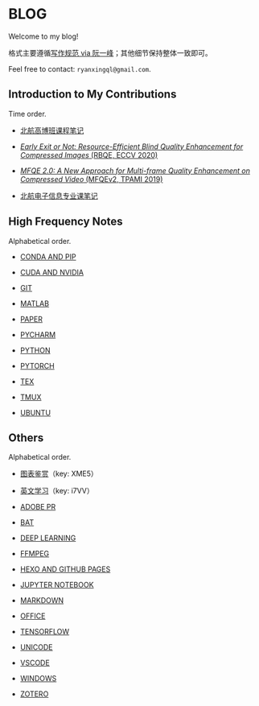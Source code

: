 # BLOG

Welcome to my blog!

格式主要遵循[写作规范 via 阮一峰](https://github.com/ruanyf/document-style-guide)；其他细节保持整体一致即可。

Feel free to contact: `ryanxingql@gmail.com`.

## Introduction to My Contributions

Time order.

- [北航高博班课程笔记](https://github.com/RyanXingQL/Blog/blob/main/posts/buaa_honors_graduate.md)

- [*Early Exit or Not: Resource-Efficient Blind Quality Enhancement for Compressed Images* (RBQE, ECCV 2020)](https://github.com/RyanXingQL/Blog/blob/main/posts/rbqe.md)

- [*MFQE 2.0: A New Approach for Multi-frame Quality Enhancement on Compressed Video* (MFQEv2, TPAMI 2019)](https://github.com/RyanXingQL/Blog/blob/main/posts/mfqev2.md)

- [北航电子信息专业课笔记](https://github.com/RyanXingQL/Blog/blob/main/posts/buaa_ee_undergraduate.md)

## High Frequency Notes

Alphabetical order.

- [CONDA AND PIP](https://github.com/RyanXingQL/Blog/blob/main/posts/conda-and-pip.md)

- [CUDA AND NVIDIA](https://github.com/RyanXingQL/Blog/blob/main/posts/cuda-and-nvidia.md)

- [GIT](https://github.com/RyanXingQL/Blog/blob/main/posts/git.md)

- [MATLAB](https://github.com/RyanXingQL/Blog/blob/main/posts/matlab.md)

- [PAPER](https://github.com/RyanXingQL/Blog/blob/main/posts/paper.md)

- [PYCHARM](https://github.com/RyanXingQL/Blog/blob/main/posts/pycharm.md)

- [PYTHON](https://github.com/RyanXingQL/Blog/blob/main/posts/python.md)

- [PYTORCH](https://github.com/RyanXingQL/Blog/blob/main/posts/pytorch.md)

- [TEX](https://github.com/RyanXingQL/Blog/blob/main/posts/tex.md)

- [TMUX](https://github.com/RyanXingQL/Blog/blob/main/posts/tmux.md)

- [UBUNTU](https://github.com/RyanXingQL/Blog/blob/main/posts/ubuntu.md)

## Others

Alphabetical order.

- [图表鉴赏](https://mq1zrs2eey.feishu.cn/docs/doccnxX9Fhi3VeLDvtC1uXkyC0f?from=from_copylink)（key: XME5）

- [英文学习](https://mq1zrs2eey.feishu.cn/docs/doccnMQaNzEOpBZcf2o9F67M9Df)（key: i7VV）

- [ADOBE PR](https://github.com/RyanXingQL/Blog/blob/main/posts/adobe_premiere_pro.md)

- [BAT](https://github.com/RyanXingQL/Blog/blob/main/posts/bat.md)

- [DEEP LEARNING](https://github.com/RyanXingQL/Blog/blob/main/posts/deep-learning.md)

- [FFMPEG](https://github.com/RyanXingQL/Blog/blob/main/posts/ffmpeg.md)

- [HEXO AND GITHUB PAGES](https://github.com/RyanXingQL/Blog/blob/main/posts/hexo-and-github-pages.md)

- [JUPYTER NOTEBOOK](https://github.com/RyanXingQL/Blog/blob/main/posts/jupyter-notebook.md)

- [MARKDOWN](https://github.com/RyanXingQL/Blog/blob/main/posts/markdown.md)

- [OFFICE](https://github.com/RyanXingQL/Blog/blob/main/posts/office.md)

- [TENSORFLOW](https://github.com/RyanXingQL/Blog/blob/main/posts/tensorflow.md)

- [UNICODE](https://github.com/RyanXingQL/Blog/blob/main/posts/unicode.md)

- [VSCODE](https://github.com/RyanXingQL/Blog/blob/main/posts/vscode.md)

- [WINDOWS](https://github.com/RyanXingQL/Blog/blob/main/posts/windows.md)

- [ZOTERO](https://github.com/RyanXingQL/Blog/blob/main/posts/zotero.md)
